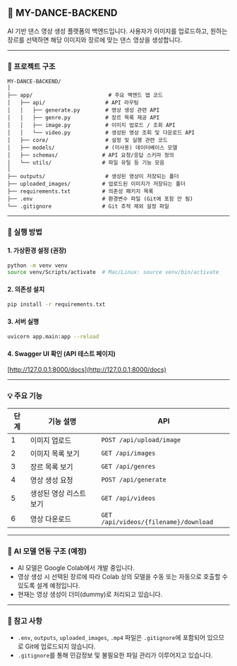 ## 🕺 MY-DANCE-BACKEND

AI 기반 댄스 영상 생성 플랫폼의 백엔드입니다.
사용자가 이미지를 업로드하고, 원하는 장르를 선택하면 해당 이미지와 장르에 맞는 댄스 영상을 생성합니다.

---

### 📁 프로젝트 구조

```
MY-DANCE-BACKEND/
│
├── app/                        # 주요 백엔드 앱 코드
│   ├── api/                   # API 라우팅
│   │   ├── generate.py        # 영상 생성 관련 API
│   │   ├── genre.py           # 장르 목록 제공 API
│   │   ├── image.py           # 이미지 업로드 / 조회 API
│   │   └── video.py           # 생성된 영상 조회 및 다운로드 API
│   ├── core/                  # 설정 및 실행 관련 코드
│   ├── models/                # (미사용) 데이터베이스 모델
│   ├── schemas/              # API 요청/응답 스키마 정의
│   └── utils/                # 파일 유틸 등 기능 모음
│
├── outputs/                   # 생성된 영상이 저장되는 폴더
├── uploaded_images/          # 업로드된 이미지가 저장되는 폴더
├── requirements.txt          # 의존성 패키지 목록
├── .env                      # 환경변수 파일 (Git에 포함 안 됨)
└── .gitignore                # Git 추적 제외 설정 파일
```

---

### 🚀 실행 방법

#### 1. 가상환경 설정 (권장)

```bash
python -m venv venv
source venv/Scripts/activate  # Mac/Linux: source venv/bin/activate
```

#### 2. 의존성 설치

```bash
pip install -r requirements.txt
```

#### 3. 서버 실행

```bash
uvicorn app.main:app --reload
```

#### 4. Swagger UI 확인 (API 테스트 페이지)

[http://127.0.0.1:8000/docs](http://127.0.0.1:8000/docs)

---

### 💡 주요 기능

| 단계 | 기능 설명         | API                                   |
| -- | ------------- | ------------------------------------- |
| 1  | 이미지 업로드       | `POST /api/upload/image`              |
| 2  | 이미지 목록 보기     | `GET /api/images`                     |
| 3  | 장르 목록 보기      | `GET /api/genres`                     |
| 4  | 영상 생성 요청      | `POST /api/generate`                  |
| 5  | 생성된 영상 리스트 보기 | `GET /api/videos`                     |
| 6  | 영상 다운로드       | `GET /api/videos/{filename}/download` |

---

### 🤖 AI 모델 연동 구조 (예정)

* AI 모델은 Google Colab에서 개발 중입니다.
* 영상 생성 시 선택된 장르에 따라 Colab 상의 모델을 수동 또는 자동으로 호출할 수 있도록 설계 예정입니다.
* 현재는 영상 생성이 더미(dummy)로 처리되고 있습니다.

---

### 📌 참고 사항

* `.env`, `outputs`, `uploaded_images`, `.mp4` 파일은 `.gitignore`에 포함되어 있으므로 Git에 업로드되지 않습니다.
* `.gitignore`를 통해 민감정보 및 불필요한 파일 관리가 이루어지고 있습니다.

